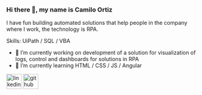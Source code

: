 ### Hi there 👋, my name is Camilo Ortiz
I have fun building automated solutions that help people in the company where I work, the technology is RPA.

Skills: UiPath / SQL / VBA

- 🔭 I’m currently working on development of a solution for visualization of logs, control and dashboards for solutions in RPA 
- 🌱 I’m currently learning HTML / CSS / JS / Angular 


[<img src='https://cdn.jsdelivr.net/npm/simple-icons@3.0.1/icons/linkedin.svg' alt='linkedin' height='40'>](https://www.linkedin.com/in/camilo-ortiz-2120781a3/) [<img src='https://cdn.jsdelivr.net/npm/simple-icons@3.0.1/icons/github.svg' alt='github' height='40'>](https://zitr0.github.io/todogit/PrimerCode.html)  
